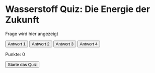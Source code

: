 <!DOCTYPE html>
<html lang="de">
<head>
    <meta charset="UTF-8">
    <meta name="viewport" content="width=device-width, initial-scale=1.0">
    <title>Wasserstoff: Die Energie der Zukunft - Quiz</title>
    <link rel="stylesheet" href="style.css">
</head>
<body>
    <div class="container">
        <h1>Wasserstoff Quiz: Die Energie der Zukunft</h1>
        <div id="quiz-container">
            <div id="question-container">
                <p id="question">Frage wird hier angezeigt</p>
            </div>
            <div id="options-container">
                <button class="option-btn" onclick="checkAnswer(0)">Antwort 1</button>
                <button class="option-btn" onclick="checkAnswer(1)">Antwort 2</button>
                <button class="option-btn" onclick="checkAnswer(2)">Antwort 3</button>
                <button class="option-btn" onclick="checkAnswer(3)">Antwort 4</button>
            </div>
            <div id="score-container">
                <p id="score">Punkte: 0</p>
            </div>
            <div id="result-container"></div>
        </div>
        <button id="start-btn" onclick="startQuiz()">Starte das Quiz</button>
    </div>
    <script src="script.js"></script>
</body>
</html>


